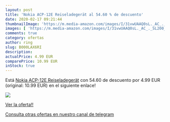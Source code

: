 ```yaml
---
layout: post
title: 'Nokia ACP-12E Reiseladegerät al 54.60 % de descuento'
date: 2020-02-17 09:21:44
thumbnailImage: 'https://m.media-amazon.com/images/I/31vwUAAQ0sL._AC_._SL200_.jpg'
images: [ 'https://m.media-amazon.com/images/I/31vwUAAQ0sL._AC_._SL200_.jpg' ]
comments: true
category: ofertas
author: ring
slug: B000LAX6RI
description:
actualPrice: 4.99 EUR
comparePrice: 10.99 EUR
inStock: true
---
```


Está [Nokia ACP-12E Reiseladegerät](https://www.amazon.com/dp/B000LAX6RI/?tag=redken08-20) con 54.60 de descuento por 4.99 EUR (original: 10.99 EUR) en el siguiente enlace!

[![](https://m.media-amazon.com/images/I/31vwUAAQ0sL._AC_._SL200_.jpg)](https://www.amazon.com/dp/B000LAX6RI/?tag=redken08-20)

[Ver la oferta!!](https://www.amazon.com/dp/B000LAX6RI/?tag=redken08-20)

[Consulta otras ofertas en nuestro canal de telegram](https://t.me/s/ofertas25)
